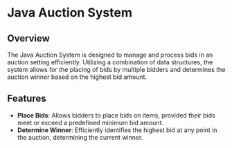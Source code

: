 # Java Auction System

## Overview

The Java Auction System is designed to manage and process bids in an auction setting efficiently. Utilizing a combination of data structures, the system allows for the placing of bids by multiple bidders and determines the auction winner based on the highest bid amount.

## Features

- **Place Bids**: Allows bidders to place bids on items, provided their bids meet or exceed a predefined minimum bid amount.
- **Determine Winner**: Efficiently identifies the highest bid at any point in the auction, determining the current winner.

